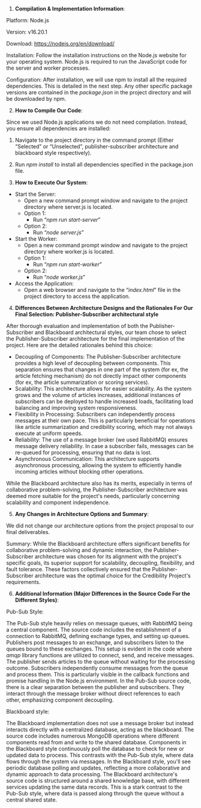 1. **Compilation & Implementation Information**:

Platform: Node.js

Version: v16.20.1

Download: <https://nodejs.org/en/download/>

Installation: Follow the installation instructions on the Node.js website for your operating system. Node.js is required to run the JavaScript code for the server and worker processes.

Configuration: After installation, we will use npm to install all the required dependencies. This is detailed in the next step. Any other specific package versions are contained in the _package.json_ in the project directory and will be downloaded by npm.

2. **How to Compile Our Code**:

Since we used Node.js applications we do not need compilation. Instead, you ensure all dependencies are installed:

1. Navigate to the project directory in the command prompt (Either “Selected” or “Unselected”, publisher-subscriber architecture and blackboard style respectively).
2. Run _npm install_ to install all dependencies specified in the package.json file.

3. **How to Execute Our System**:

- Start the Server:
  - Open a new command prompt window and navigate to the project directory where server.js is located.
  - Option 1:
    - Run “_npm run start-server_”
  - Option 2:
    - Run “_node server.js_”
- Start the Worker:
  - Open a new command prompt window and navigate to the project directory where worker.js is located.
  - Option 1:
    - Run “_npm run start-worker_”
  - Option 2:
    - Run “_node worker.js_”
- Access the Application:
  - Open a web browser and navigate to the “_index.html_” file in the project directory to access the application.

4. **Differences Between Architecture Designs and the Rationales For Our Final Selection: Publisher-Subscriber architectural style**

After thorough evaluation and implementation of both the Publisher-Subscriber and Blackboard architectural styles, our team chose to select the Publisher-Subscriber architecture for the final implementation of the project. Here are the detailed rationales behind this choice:

- Decoupling of Components: The Publisher-Subscriber architecture provides a high level of decoupling between components. This separation ensures that changes in one part of the system (for ex, the article fetching mechanism) do not directly impact other components (for ex, the article summarization or scoring services).
- Scalability: This architecture allows for easier scalability. As the system grows and the volume of articles increases, additional instances of subscribers can be deployed to handle increased loads, facilitating load balancing and improving system responsiveness.
- Flexibility in Processing: Subscribers can independently process messages at their own pace. This is particularly beneficial for operations like article summarization and credibility scoring, which may not always execute at uniform speeds.
- Reliability: The use of a message broker (we used RabbitMQ) ensures message delivery reliability. In case a subscriber fails, messages can be re-queued for processing, ensuring that no data is lost.
- Asynchronous Communication: This architecture supports asynchronous processing, allowing the system to efficiently handle incoming articles without blocking other operations.

While the Blackboard architecture also has its merits, especially in terms of collaborative problem-solving, the Publisher-Subscriber architecture was deemed more suitable for the project's needs, particularly concerning scalability and component independence.

5. **Any Changes in Architecture Options and Summary**:

We did not change our architecture options from the project proposal to our final deliverables.

Summary: While the Blackboard architecture offers significant benefits for collaborative problem-solving and dynamic interaction, the Publisher-Subscriber architecture was chosen for its alignment with the project's specific goals, its superior support for scalability, decoupling, flexibility, and fault tolerance. These factors collectively ensured that the Publisher-Subscriber architecture was the optimal choice for the Credibility Project's requirements.

6. **Additional Information (Major Differences in the Source Code For the Different Styles)**:

Pub-Sub Style:

The Pub-Sub style heavily relies on message queues, with RabbitMQ being a central component. The source code includes the establishment of a connection to RabbitMQ, defining exchange types, and setting up queues. Publishers post messages to an exchange, and subscribers listen to the queues bound to these exchanges. This setup is evident in the code where _amqp_ library functions are utilized to connect, send, and receive messages. The publisher sends articles to the queue without waiting for the processing outcome. Subscribers independently consume messages from the queue and process them. This is particularly visible in the callback functions and promise handling in the Node.js environment. In the Pub-Sub source code, there is a clear separation between the publisher and subscribers. They interact through the message broker without direct references to each other, emphasizing component decoupling.

Blackboard style:

The Blackboard implementation does not use a message broker but instead interacts directly with a centralized database, acting as the blackboard. The source code includes numerous MongoDB operations where different components read from and write to the shared database. Components in the Blackboard style continuously poll the database to check for new or updated data to process. This contrasts with the Pub-Sub style, where data flows through the system via messages. In the Blackboard style, you'll see periodic database polling and updates, reflecting a more collaborative and dynamic approach to data processing. The Blackboard architecture's source code is structured around a shared knowledge base, with different services updating the same data records. This is a stark contrast to the Pub-Sub style, where data is passed along through the queue without a central shared state.
